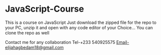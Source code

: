 # JavaScript-Course
This is a course on JavaScript 
Just download the zipped file for the repo to your
PC, unzip it and open with any code editor of your
Choice...
You can clone the repo as well 

Contact me for any collaboration 
Tel-+233 540925575
Email-elijahagbedam18@gmail.com 

